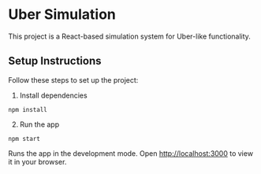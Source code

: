 
# Uber Simulation

This project is a React-based simulation system for Uber-like functionality.

## Setup Instructions

Follow these steps to set up the project:

1. Install dependencies

`npm install`

2. Run the app

`npm start`

Runs the app in the development mode.
Open [http://localhost:3000](http://localhost:3000) to view it in your browser.